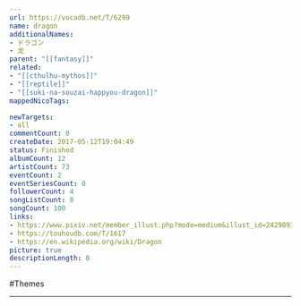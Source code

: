 ```yaml
---
url: https://vocadb.net/T/6299
name: dragon
additionalNames: 
- ドラゴン
- 龙
parent: "[[fantasy]]"
related:
- "[[cthulhu-mythos]]"
- "[[reptile]]"
- "[[suki-na-souzai-happyou-dragon]]"
mappedNicoTags:

newTargets:
- all
commentCount: 0
createDate: 2017-05-12T19:04:49
status: Finished
albumCount: 12
artistCount: 73
eventCount: 2
eventSeriesCount: 0
followerCount: 4
songListCount: 0
songCount: 100
links: 
- https://www.pixiv.net/member_illust.php?mode=medium&illust_id=24298932
- https://touhoudb.com/T/1617
- https://en.wikipedia.org/wiki/Dragon
picture: true
descriptionLength: 0
---
```


#Themes



---

